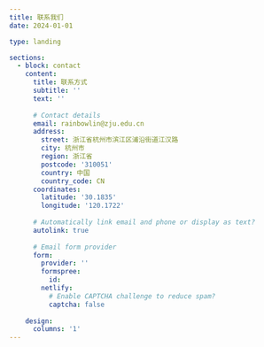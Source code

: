 ```yaml
---
title: 联系我们
date: 2024-01-01

type: landing

sections:
  - block: contact
    content:
      title: 联系方式
      subtitle: ''
      text: ''
      
      # Contact details
      email: rainbowlin@zju.edu.cn
      address:
        street: 浙江省杭州市滨江区浦沿街道江汉路
        city: 杭州市
        region: 浙江省
        postcode: '310051'
        country: 中国
        country_code: CN
      coordinates:
        latitude: '30.1835'
        longitude: '120.1722'
      
      # Automatically link email and phone or display as text?
      autolink: true
      
      # Email form provider
      form:
        provider: ''
        formspree:
          id:
        netlify:
          # Enable CAPTCHA challenge to reduce spam?
          captcha: false
    
    design:
      columns: '1'
---
```

